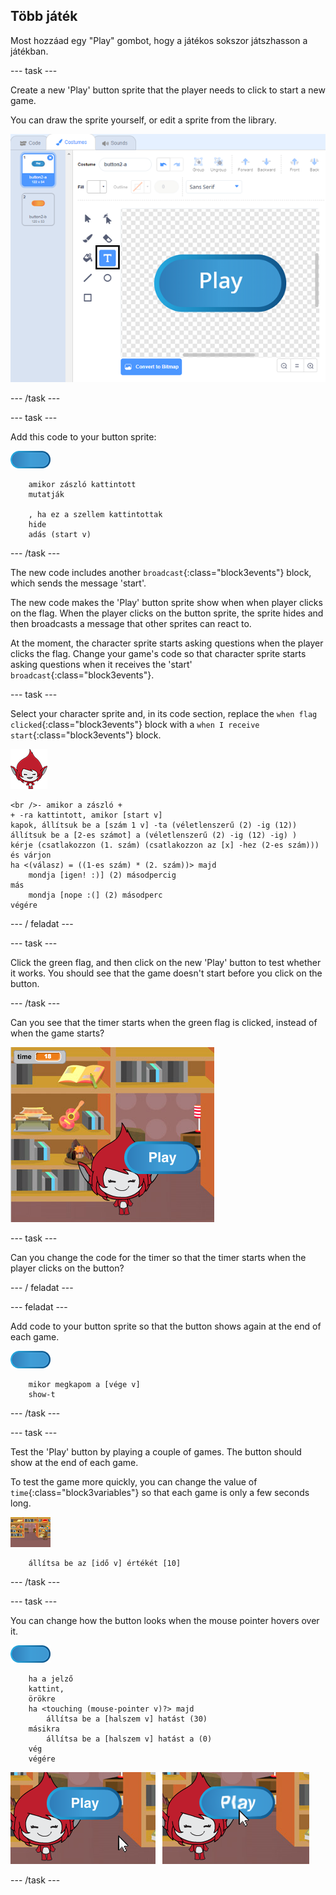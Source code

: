 ## Több játék

Most hozzáad egy "Play" gombot, hogy a játékos sokszor játszhasson a játékban.

\--- task \---

Create a new 'Play' button sprite that the player needs to click to start a new game.

You can draw the sprite yourself, or edit a sprite from the library.

![Picture of the play button](images/brain-play.png)

\--- /task \---

\--- task \---

Add this code to your button sprite:

![Button sprite](images/button-sprite.png)

```blocks3
    amikor zászló kattintott
    mutatják

    , ha ez a szellem kattintottak
    hide
    adás (start v)
```

\--- /task \---

The new code includes another `broadcast`{:class="block3events"} block, which sends the message 'start'.

The new code makes the 'Play' button sprite show when when player clicks on the flag. When the player clicks on the button sprite, the sprite hides and then broadcasts a message that other sprites can react to.

At the moment, the character sprite starts asking questions when the player clicks the flag. Change your game's code so that character sprite starts asking questions when it receives the 'start' `broadcast`{:class="block3events"}.

\--- task \---

Select your character sprite and, in its code section, replace the `when flag clicked`{:class="block3events"} block with a `when I receive start`{:class="block3events"} block.

![Character sprite](images/giga-sprite.png)

```blocks3
<br />- amikor a zászló +
+ -ra kattintott, amikor [start v]
kapok, állítsuk be a [szám 1 v] -ta (véletlenszerű (2) -ig (12))
állítsuk be a [2-es számot] a (véletlenszerű (2) -ig (12) -ig) )
kérje (csatlakozzon (1. szám) (csatlakozzon az [x] -hez (2-es szám))) és várjon
ha <(válasz) = ((1-es szám) * (2. szám))> majd
    mondja [igen! :)] (2) másodpercig
más
    mondja [nope :(] (2) másodperc
végére
```

\--- / feladat \---

\--- task \---

Click the green flag, and then click on the new 'Play' button to test whether it works. You should see that the game doesn't start before you click on the button.

\--- /task \---

Can you see that the timer starts when the green flag is clicked, instead of when the game starts?

![Timer has started](images/brain-timer-bug.png)

\--- task \---

Can you change the code for the timer so that the timer starts when the player clicks on the button?

\--- / feladat \---

\--- feladat \---

Add code to your button sprite so that the button shows again at the end of each game.

![Button sprite](images/button-sprite.png)

```blocks3
    mikor megkapom a [vége v]
    show-t
```

\--- /task \---

\--- task \---

Test the 'Play' button by playing a couple of games. The button should show at the end of each game.

To test the game more quickly, you can change the value of `time`{:class="block3variables"} so that each game is only a few seconds long.

![Stage](images/stage-sprite.png)

```blocks3
    állítsa be az [idő v] értékét [10]
```

\--- /task \---

\--- task \---

You can change how the button looks when the mouse pointer hovers over it.

![Button](images/button-sprite.png)

```blocks3
    ha a jelző
    kattint,
    örökre
    ha <touching (mouse-pointer v)?> majd
        állítsa be a [halszem v] hatást (30)
    másikra
        állítsa be a [halszem v] hatást a (0)
    vég
    végére
```

![screenshot](images/brain-fisheye.png)

\--- /task \---